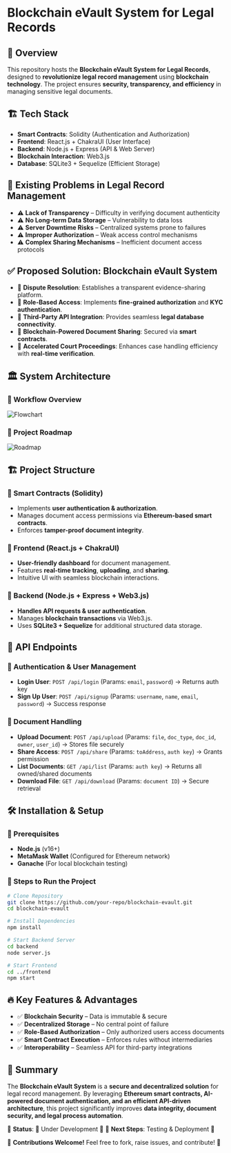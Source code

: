 # Blockchain eVault System for Legal Records

## 🚀 Overview
This repository hosts the **Blockchain eVault System for Legal Records**, designed to **revolutionize legal record management** using **blockchain technology**. The project ensures **security, transparency, and efficiency** in managing sensitive legal documents.

## 🏗️ Tech Stack
- **Smart Contracts**: Solidity (Authentication and Authorization)
- **Frontend**: React.js + ChakraUI (User Interface)
- **Backend**: Node.js + Express (API & Web Server)
- **Blockchain Interaction**: Web3.js
- **Database**: SQLite3 + Sequelize (Efficient Storage)

## 🛑 Existing Problems in Legal Record Management
- ⚠️ **Lack of Transparency** – Difficulty in verifying document authenticity
- ⚠️ **No Long-term Data Storage** – Vulnerability to data loss
- ⚠️ **Server Downtime Risks** – Centralized systems prone to failures
- ⚠️ **Improper Authorization** – Weak access control mechanisms
- ⚠️ **Complex Sharing Mechanisms** – Inefficient document access protocols

## ✅ Proposed Solution: Blockchain eVault System
- 🔹 **Dispute Resolution**: Establishes a transparent evidence-sharing platform.
- 🔹 **Role-Based Access**: Implements **fine-grained authorization** and **KYC authentication**.
- 🔹 **Third-Party API Integration**: Provides seamless **legal database connectivity**.
- 🔹 **Blockchain-Powered Document Sharing**: Secured via **smart contracts**.
- 🔹 **Accelerated Court Proceedings**: Enhances case handling efficiency with **real-time verification**.

## 🏛️ System Architecture
### 🔹 Workflow Overview
![Flowchart](https://i0.wp.com/i.ibb.co/THnnMms/Whats-App-Image-2023-09-26-at-13-59-35.jpg)

### 🔹 Project Roadmap
![Roadmap](https://i0.wp.com/i.ibb.co/YWdDwsL/roadmap.jpg)

## 🏗️ Project Structure
### 🔹 Smart Contracts (Solidity)
- Implements **user authentication & authorization**.
- Manages document access permissions via **Ethereum-based smart contracts**.
- Enforces **tamper-proof document integrity**.

### 🔹 Frontend (React.js + ChakraUI)
- **User-friendly dashboard** for document management.
- Features **real-time tracking**, **uploading**, and **sharing**.
- Intuitive UI with seamless blockchain interactions.

### 🔹 Backend (Node.js + Express + Web3.js)
- **Handles API requests & user authentication**.
- Manages **blockchain transactions** via Web3.js.
- Uses **SQLite3 + Sequelize** for additional structured data storage.

## 📡 API Endpoints
### 🔹 Authentication & User Management
- **Login User**: `POST /api/login` (Params: `email`, `password`) → Returns auth key
- **Sign Up User**: `POST /api/signup` (Params: `username`, `name`, `email`, `password`) → Success response

### 🔹 Document Handling
- **Upload Document**: `POST /api/upload` (Params: `file`, `doc_type`, `doc_id`, `owner`, `user_id`) → Stores file securely
- **Share Access**: `POST /api/share` (Params: `toAddress`, `auth key`) → Grants permission
- **List Documents**: `GET /api/list` (Params: `auth key`) → Returns all owned/shared documents
- **Download File**: `GET /api/download` (Params: `document ID`) → Secure retrieval

## 🛠️ Installation & Setup
### 🔹 Prerequisites
- **Node.js** (v16+)
- **MetaMask Wallet** (Configured for Ethereum network)
- **Ganache** (For local blockchain testing)

### 🔹 Steps to Run the Project
```sh
# Clone Repository
git clone https://github.com/your-repo/blockchain-evault.git
cd blockchain-evault

# Install Dependencies
npm install

# Start Backend Server
cd backend
node server.js

# Start Frontend
cd ../frontend
npm start
```

## 🔥 Key Features & Advantages
- ✅ **Blockchain Security** – Data is immutable & secure
- ✅ **Decentralized Storage** – No central point of failure
- ✅ **Role-Based Authorization** – Only authorized users access documents
- ✅ **Smart Contract Execution** – Enforces rules without intermediaries
- ✅ **Interoperability** – Seamless API for third-party integrations

## 📜 Summary
The **Blockchain eVault System** is a **secure and decentralized solution** for legal record management. By leveraging **Ethereum smart contracts, AI-powered document authentication, and an efficient API-driven architecture**, this project significantly improves **data integrity, document security, and legal process automation**.

🔹 **Status**: 🚧 Under Development 🔹
🔹 **Next Steps**: Testing & Deployment 🔹

🌟 **Contributions Welcome!** Feel free to fork, raise issues, and contribute! 🚀

